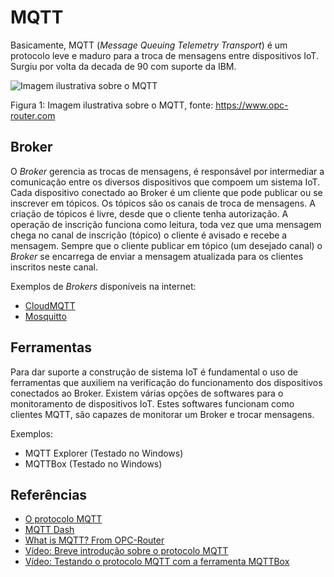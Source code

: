 # MQTT

Basicamente, MQTT (_Message Queuing Telemetry Transport_) é um protocolo leve e maduro para a troca de mensagens entre dispositivos IoT. Surgiu por volta da decada de 90 com suporte da IBM. 

![Imagem ilustrativa sobre o MQTT](https://www.opc-router.com/wp-content/uploads/2020/01/MQTT_Schema_EN.jpg) 

Figura 1: Imagem ilustrativa sobre o MQTT, fonte: https://www.opc-router.com 

## Broker 

O _Broker_ gerencia as trocas de mensagens, é responsável por intermediar a comunicação entre os diversos dispositivos que compoem um sistema IoT. Cada dispositivo conectado ao Broker é um cliente que pode publicar ou se inscrever em tópicos. Os tópicos são os canais de troca de mensagens. A criação de tópicos é livre, desde que o cliente tenha autorização. A operação de inscrição funciona como leitura, toda vez que uma mensagem chega no canal de inscrição (tópico) o cliente é avisado e recebe a mensagem. Sempre que o cliente publicar em tópico (um desejado canal) o _Broker_ se encarrega de enviar a mensagem atualizada para os clientes inscritos neste canal. 

Exemplos de _Brokers_ disponíveis na internet: 
* [CloudMQTT](https://cloudmqtt.com)
* [Mosquitto](https://test.mosquitto.org/)

## Ferramentas 

Para dar suporte a construção de sistema IoT é fundamental o uso de ferramentas que auxiliem na verificação do funcionamento dos dispositivos conectados ao Broker. Existem várias opções de softwares para o monitoramento de dispositivos IoT. Estes softwares funcionam como clientes MQTT, são capazes de monitorar um Broker e trocar mensagens. 

Exemplos:
* MQTT Explorer (Testado no Windows) 
* MQTTBox (Testado no Windows) 

## Referências 
* [O protocolo MQTT](https://www.gta.ufrj.br/ensino/eel878/redes1-2018-1/trabalhos-vf/mqtt/) 
* [MQTT Dash](https://play.google.com/store/apps/details?id=net.routix.mqttdash)
* [What is MQTT? From OPC-Router](https://www.opc-router.com/what-is-mqtt/) 
* [Vídeo: Breve introdução sobre o protocolo MQTT](https://youtu.be/6ub3Xg32PXI)
* [Vídeo: Testando o protocolo MQTT com a ferramenta MQTTBox](https://youtu.be/VTWZFRYGOt8) 
